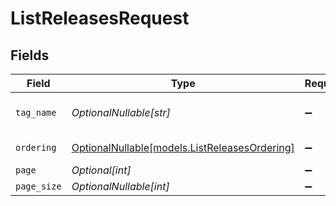 # ListReleasesRequest


## Fields

| Field                                                                              | Type                                                                               | Required                                                                           | Description                                                                        | Example                                                                            |
| ---------------------------------------------------------------------------------- | ---------------------------------------------------------------------------------- | ---------------------------------------------------------------------------------- | ---------------------------------------------------------------------------------- | ---------------------------------------------------------------------------------- |
| `tag_name`                                                                         | *OptionalNullable[str]*                                                            | :heavy_minus_sign:                                                                 | Tag name of the release                                                            | v1.0.0                                                                             |
| `ordering`                                                                         | [OptionalNullable[models.ListReleasesOrdering]](../models/listreleasesordering.md) | :heavy_minus_sign:                                                                 | Ordering field                                                                     |                                                                                    |
| `page`                                                                             | *Optional[int]*                                                                    | :heavy_minus_sign:                                                                 | N/A                                                                                |                                                                                    |
| `page_size`                                                                        | *OptionalNullable[int]*                                                            | :heavy_minus_sign:                                                                 | N/A                                                                                |                                                                                    |